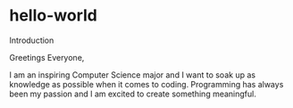 # hello-world
Introduction

Greetings Everyone,

I am an inspiring Computer Science major and I want to soak up as knowledge as possible when it comes to coding. Programming has always been my passion and I am excited to create something meaningful. 
